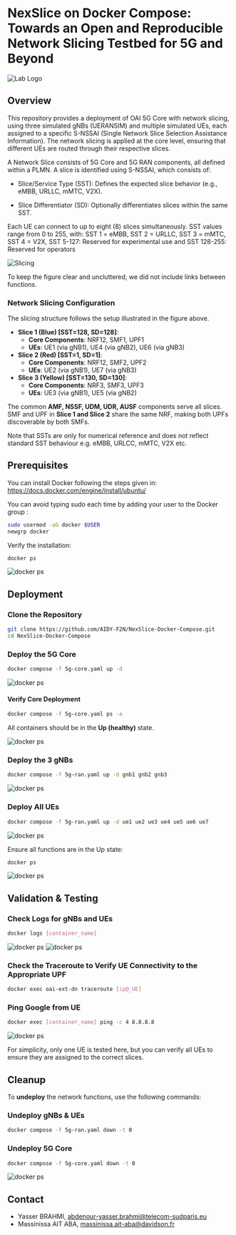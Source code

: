 # NexSlice on Docker Compose: Towards an Open and Reproducible Network Slicing Testbed for 5G and Beyond
![Lab Logo](fig/logo_aidy_f2n.png)
## Overview

This repository provides a deployment of OAI 5G Core with network slicing, using three simulated gNBs (UERANSIM) and multiple simulated UEs, each assigned to a specific S-NSSAI (Single Network Slice Selection Assistance Information). The network slicing is applied at the core level, ensuring that different UEs are routed through their respective slices.

A Network Slice consists of 5G Core and 5G RAN components, all defined within a PLMN. A slice is identified using S-NSSAI, which consists of:

- Slice/Service Type (SST): Defines the expected slice behavior (e.g., eMBB, URLLC, mMTC, V2X).

- Slice Differentiator (SD): Optionally differentiates slices within the same SST.

Each UE can connect to up to eight (8) slices simultaneously. SST values range from 0 to 255, with: SST 1 = eMBB, SST 2 = URLLC, SST 3 = mMTC, SST 4 = V2X, SST 5-127: Reserved for experimental use and SST 128-255: Reserved for operators

![Slicing](fig/slicing.png)

To keep the figure clear and uncluttered, we did not include links between functions.

### **Network Slicing Configuration**

The slicing structure follows the setup illustrated in the figure above.

- **Slice 1 (Blue) [SST=128, SD=128]**:
  - **Core Components**: NRF12, SMF1, UPF1
  - **UEs**: UE1 (via gNB1), UE4 (via gNB2), UE6 (via gNB3)
- **Slice 2 (Red) [SST=1, SD=1]**:
  - **Core Components**: NRF12, SMF2, UPF2
  - **UEs**: UE2 (via gNB1), UE7 (via gNB3)
- **Slice 3 (Yellow) [SST=130, SD=130]**:
  - **Core Components**: NRF3, SMF3, UPF3
  - **UEs**: UE3 (via gNB1), UE5 (via gNB2)

The common **AMF, NSSF, UDM, UDR, AUSF** components serve all slices. SMF and UPF in **Slice 1 and Slice 2** share the same NRF, making both UPFs discoverable by both SMFs.

Note that SSTs are only for numerical reference and does not reflect standard SST behaviour e.g. eMBB, URLCC, mMTC, V2X etc.

## Prerequisites

You can install Docker following the steps given in: https://docs.docker.com/engine/install/ubuntu/

You can avoid typing sudo each time by adding your user to the Docker group : 
```bash
sudo usermod -aG docker $USER 
newgrp docker
```
Verify the installation:

```bash
docker ps
```
![docker ps](fig/ps.png)


## Deployment

### **Clone the Repository**

```bash
git clone https://github.com/AIDY-F2N/NexSlice-Docker-Compose.git
cd NexSlice-Docker-Compose
```

### **Deploy the 5G Core**

```bash
docker compose -f 5g-core.yaml up -d
```
![docker ps](fig/core.png)

#### **Verify Core Deployment**

```bash
docker compose -f 5g-core.yaml ps -a
```
All containers should be in the **Up (healthy)** state.

![docker ps](fig/test-core.png)


### **Deploy the 3 gNBs**

```bash
docker compose -f 5g-ran.yaml up -d gnb1 gnb2 gnb3
```
![docker ps](fig/gnbs.png)

### **Deploy All UEs**

```bash
docker compose -f 5g-ran.yaml up -d ue1 ue2 ue3 ue4 ue5 ue6 ue7
```
![docker ps](fig/ues.png)

Ensure all functions are in the Up state:

```bash
docker ps
```
![docker ps](fig/all.png)


## **Validation & Testing**

### **Check Logs for gNBs and UEs**

```bash
docker logs [container_name]
```
![docker ps](fig/logs-gnb1.png)
![docker ps](fig/logs-ue1.png)

### **Check the Traceroute to Verify UE Connectivity to the Appropriate UPF**

```bash
docker exec oai-ext-dn traceroute [ip@_UE]
```

### **Ping Google from UE**

```bash
docker exec [container_name] ping -c 4 8.8.8.8
```
![docker ps](fig/test-ue1.png)

For simplicity, only one UE is tested here, but you can verify all UEs to ensure they are assigned to the correct slices.

## **Cleanup**

To **undeploy** the network functions, use the following commands:

### **Undeploy gNBs & UEs**

```bash
docker compose -f 5g-ran.yaml down -t 0
```

### **Undeploy 5G Core**

```bash
docker compose -f 5g-core.yaml down -t 0
```
![docker ps](fig/undeploy.png)


## **Contact**
- Yasser BRAHMI, abdenour-yasser.brahmi@telecom-sudparis.eu
- Massinissa AIT ABA, massinissa.ait-aba@davidson.fr
